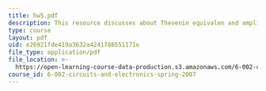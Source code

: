 ```yaml
---
title: hw5.pdf
description: This resource discusses about Thevenin equivalen and amplifiers.
type: course
layout: pdf
uid: e26921fde419a3632a4241786551171e
file_type: application/pdf
file_location: >-
  https://open-learning-course-data-production.s3.amazonaws.com/6-002-circuits-and-electronics-spring-2007/e26921fde419a3632a4241786551171e_hw5.pdf
course_id: 6-002-circuits-and-electronics-spring-2007
---
```

